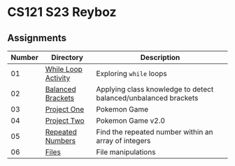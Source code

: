 # CS121 S23 Reyboz

## Assignments

| Number | Directory                                                                                         | Description                                                     |
|--------|---------------------------------------------------------------------------------------------------|-----------------------------------------------------------------|
| 01     | [While Loop Activity](https://github.com/SeanReyboz/CS121-S23-Reyboz/tree/main/whileLoopActivity) | Exploring `while` loops                                         |
| 02     | [Balanced Brackets](https://github.com/SeanReyboz/CS121-S23-Reyboz/tree/main/stackBrackets)       | Applying class knowledge to detect balanced/unbalanced brackets | 
| 03     | [Project One](https://github.com/SeanReyboz/CS121-S23-Reyboz/tree/main/Project1)                  | Pokemon Game                                                    | 
| 04     | [Project Two](https://github.com/SeanReyboz/CS121-S23-Reyboz/tree/main/project2)                  | Pokemon Game v2.0                                               | 
| 05     | [Repeated Numbers](https://github.com/SeanReyboz/CS121-S23-Reyboz/tree/main/repeatedNumber)       | Find the repeated number within an array of integers            | 
| 06     | [Files](https://github.com/SeanReyboz/CS121-S23-Reyboz/tree/main/files)                           | File manipulations                                              | 
